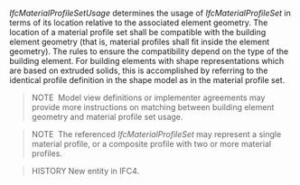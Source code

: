 ﻿_IfcMaterialProfileSetUsage_ determines the usage of _IfcMaterialProfileSet_ in terms of its location relative to the associated element geometry. The location of a material profile set shall be compatible with the building element geometry (that is, material profiles shall fit inside the element geometry). The rules to ensure the compatibility depend on the type of the building element. For building elements with shape representations which are based on extruded solids, this is accomplished by referring to the identical profile definition in the shape model as in the material profile set.

> NOTE&nbsp; Model view definitions or implementer agreements may provide more instructions on matching between building element geometry and material profile set usage.

> NOTE&nbsp; The referenced _IfcMaterialProfileSet_ may represent a single material profile, or a composite profile with two or more material profiles.

> HISTORY New entity in IFC4.
